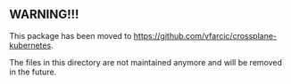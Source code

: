 ## WARNING!!!

This package has been moved to https://github.com/vfarcic/crossplane-kubernetes.

The files in this directory are not maintained anymore and will be removed in the future.
